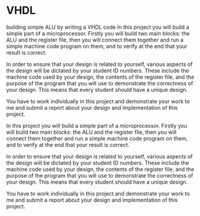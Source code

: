 # VHDL
building simple ALU by writing a VHDL code
In this project you will build a simple part of a microprocessor. Firstly you will build two main blocks: the ALU and the register file, then you will connect them together and run a simple machine code program on them, and to verify at the end that your result is correct.

In order to ensure that your design is related to yourself, various aspects of the design will be dictated by your student ID numbers. These include the machine code used by your design, the contents of the register file, and the purpose of the program that you will use to demonstrate the correctness of your design. This means that every student should have a unique design.  

You have to work individually in this project and demonstrate your work to me and submit a report about your design and implementation of this project.

In this project you will build a simple part of a microprocessor. Firstly you will build two main blocks: the ALU and the register file, then you will connect them together and run a simple machine code program on them, and to verify at the end that your result is correct.

In order to ensure that your design is related to yourself, various aspects of the design will be dictated by your student ID numbers. These include the machine code used by your design, the contents of the register file, and the purpose of the program that you will use to demonstrate the correctness of your design. This means that every student should have a unique design.  

You have to work individually in this project and demonstrate your work to me and submit a report about your design and implementation of this project.

